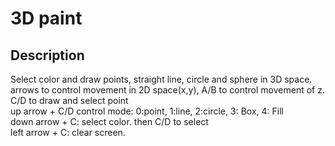 # 3D paint

## Description
Select color and draw points, straight line, circle and sphere in 3D space.<br>
arrows to control movement in 2D space(x,y), A/B to control movement of z.<br>
C/D to draw and select point<br>
up arrow + C/D control mode: 0:point, 1:line, 2:circle, 3: Box, 4: Fill<br>
down arrow + C: select color. then C/D to select<br>
left arrow + C: clear screen.<br>